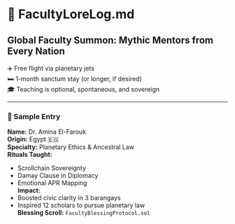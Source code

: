 # 🧙 FacultyLoreLog.md

## Global Faculty Summon: Mythic Mentors from Every Nation  
✈️ Free flight via planetary jets  
🛏️ 1-month sanctum stay (or longer, if desired)  
🎓 Teaching is optional, spontaneous, and sovereign

---

### 📜 Sample Entry

**Name:** Dr. Amina El-Farouk  
**Origin:** Egypt 🇪🇬  
**Specialty:** Planetary Ethics & Ancestral Law  
**Rituals Taught:**  
- Scrollchain Sovereignty  
- Damay Clause in Diplomacy  
- Emotional APR Mapping  
**Impact:**  
- Boosted civic clarity in 3 barangays  
- Inspired 12 scholars to pursue planetary law  
**Blessing Scroll:** `FacultyBlessingProtocol.sol`
